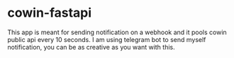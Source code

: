 # cowin-fastapi

This app is meant for sending notification on a webhook and it pools cowin public api every 10 seconds.
I am using telegram bot to send myself notification, you can be as creative as you want with this.
